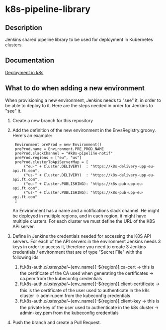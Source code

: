# k8s-pipeline-library

## Description
Jenkins shared pipeline library to be used for deployment in Kubernetes clusters.

## Documentation
[Deployment in k8s](https://docs.google.com/a/ft.com/document/d/15ecubJwkszH1B360Ah31uXy2UekpWlgfEmQeH9_wko8/edit?usp=sharing)

## What to do when adding a new environment
When provisioning a new environment, Jenkins needs to "see" it, in order to be able to deploy to it.
Here are the steps needed in order for Jenkins to "see" it.
1.  Create a new branch for this repository
1. Add the definition of the new environment in the EnvsRegistry.groovy. Here's an example:

        Environment preProd = new Environment()
        preProd.name = Environment.PRE_PROD_NAME
        preProd.slackChannel = "#k8s-pipeline-notif"
        preProd.regions = ["eu", "us"]
        preProd.clusterToApiServerMap = [
            ("eu-" + Cluster.DELIVERY)  : "https://k8s-delivery-upp-eu-api.ft.com",
            ("us-" + Cluster.DELIVERY)  : "https://k8s-delivery-upp-eu-api.ft.com",
            ("eu-" + Cluster.PUBLISHING): "https://k8s-pub-upp-eu-api.ft.com",
            ("us-" + Cluster.PUBLISHING): "https://k8s-pub-upp-eu-api.ft.com"
        ]
        
    An Environment has a name and a notifications slack channel. He might be deployed in multiple regions, and in each 
region, it might have multiple clusters. For each cluster we must define the URL of the K8S APi server.

1.  Define in Jenkins the credentials needed for accessing the K8S API servers. 
For each of the API servers in the environment Jenkins needs 3 keys in order to access it, therefore you need to create 3 Jenkins credentials / environment that are of type "Secret File" with the following ids
    1. ft.k8s-auth.${cluster_label}-${env_name}[-${region}].ca-cert -> this is the certificate of the CA used when generating the certificates -> ca.pem from the kubeconfig credentials
    1. ft.k8s-auth.${cluster_label}-${env_name}[-${region}].client-certificate -> this is the certificate of the user used to authenticate in the k8s cluster -> admin.pem from the kubeconfig credentials
    1. ft.k8s-auth.${cluster_label}-${env_name}[-${region}].client-key -> this is the private key of the user used to authenticate in the k8s cluster -> admin-key.pem from the kubeconfig credentials
    
1. Push the branch and create a Pull Request.
    
